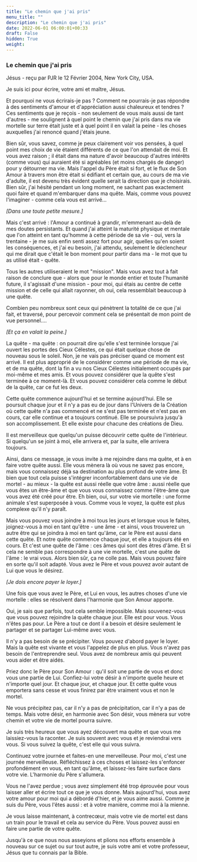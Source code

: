 ```yaml
---
title: "Le chemin que j'ai pris"
menu_title: ""
description: "Le chemin que j'ai pris"
date: 2022-06-01 06:00:01+00:33
draft: False
hidden: True
weight:
---
```

### Le chemin que j'ai pris

Jésus - reçu par PJR le 12 Février 2004, New York City, USA.

Je suis ici pour écrire, votre ami et maître, Jésus.

Et pourquoi ne vous écrirais-je pas ? Comment ne pourrais-je pas répondre à des sentiments d'amour et d'appréciation aussi chaleureux et tendres ? Ces sentiments que je reçois - non seulement de vous mais aussi de tant d'autres - me soulignent à quel point le chemin que j'ai pris dans ma vie mortelle sur terre était juste et à quel point il en valait la peine - les choses auxquelles j'ai renoncé quand j'étais jeune.

Bien sûr, vous savez, comme je peux clairement voir vos pensées, à quel point mes choix de vie étaient différents de ce que l'on attendait de moi. Et vous avez raison ; il était dans ma nature d'avoir beaucoup d'autres intérêts (comme vous) qui auraient été si agréables (et moins chargés de danger) pour y détourner ma vie. Mais l'appel du Père était si fort, et le flux de Son Amour à travers mon être était si édifiant et certain que, au cours de ma vie d'adulte, il est devenu très évident quelle serait la direction que je choisirais. Bien sûr, j'ai hésité pendant un long moment, ne sachant pas exactement quoi faire et quand m'embarquer dans ma quête. Mais, comme vous pouvez l'imaginer - comme cela vous est arrivé...

*[Dans une toute petite mesure.]*

Mais c'est arrivé : l'Amour a continué à grandir, m'emmenant au-delà de mes doutes persistants. Et quand j'ai atteint la maturité physique et mentale que l'on atteint en tant qu'homme à cette période de sa vie - oui, vers la trentaine - je me suis enfin senti assez fort pour agir, quelles qu'en soient les conséquences, et j'ai eu besoin, j'ai attendu, seulement le déclencheur qui me dirait que c'était le bon moment pour partir dans ma - le mot que tu as utilisé était - quête.

Tous les autres utiliseraient le mot "mission". Mais vous avez tout à fait raison de conclure que - alors que pour le monde entier et toute l'humanité future, il s'agissait d'une mission - pour moi, qui étais au centre de cette mission et de celle qui allait rayonner, oh oui, cela ressemblait beaucoup à une quête.

Combien peu nombreux sont ceux qui pénètrent la totalité de ce que j'ai fait, et traversé, pour percevoir comment cela se présentait de mon point de vue personnel....

*[Et ça en valait la peine.]*

La quête - ma quête : on pourrait dire qu'elle s'est terminée lorsque j'ai ouvert les portes des Cieux Célestes, ce qui était quelque chose de nouveau sous le soleil. Non, je ne vais pas préciser quand ce moment est arrivé. Il est plus approprié de le considérer comme une période de ma vie, et de ma quête, dont la fin a vu nos Cieux Célestes initialement occupés par moi-même et mes amis. Et vous pouvez considérer que la quête s'est terminée à ce moment-là. Et vous pouvez considérer cela comme le début de la quête, car ce fut les deux.

Cette quête commence aujourd'hui et se termine aujourd'hui. Elle se poursuit chaque jour et il n'y a pas eu de jour dans l'Univers de la Création où cette quête n'a pas commencé et ne s'est pas terminée et n'est pas en cours, car elle continue et a toujours continué. Elle se poursuivra jusqu'à son accomplissement. Et elle existe pour chacune des créations de Dieu.

Il est merveilleux que quelqu'un puisse découvrir cette quête de l'intérieur. Si quelqu'un se joint à moi, elle arrivera et, par la suite, elle arrivera toujours.

Ainsi, dans ce message, je vous invite à me rejoindre dans ma quête, et à en faire votre quête aussi. Elle vous mènera là où vous ne savez pas encore, mais vous connaissez déjà sa destination au plus profond de votre âme. Et bien que tout cela puisse s'intégrer inconfortablement dans une vie de mortel - au mieux - la quête est aussi réelle que votre âme : aussi réelle que vous êtes un être-âme et que vous vous connaissez comme l'être-âme que vous avez été créé pour être. Eh bien, oui, sur votre vie mortelle : une forme animale s'est superposée à  vous. Comme vous le voyez, la quête est plus complexe qu'il n'y paraît.

Mais vous pouvez vous joindre à moi tous les jours et lorsque vous le faites, joignez-vous à moi en tant qu'être - une âme - et ainsi, vous trouverez un autre être qui se joindra à moi en tant qu'âme, car le Père est aussi dans cette quête. Et notre quête commence chaque jour, et elle a toujours été en cours. Et c'est une quête de l'âme : ces âmes qui sont des êtres d'âme. Et si cela ne semble pas correspondre à une vie mortelle, c'est une quête de l'âme : le vrai vous. Alors bien sûr, ça ne colle pas. Mais vous pouvez faire en sorte qu'il soit adapté. Vous avez le Père et vous pouvez avoir autant de Lui que vous le désirez.

*[Je dois encore payer le loyer.]*

Une fois que vous avez le Père, et Lui en vous, les autres choses d'une vie mortelle : elles se résolvent dans l'harmonie que Son Amour apporte.

Oui, je sais que parfois, tout cela semble impossible. Mais souvenez-vous que vous pouvez rejoindre la quête chaque jour. Elle est pour vous. Vous n'êtes pas pour. Le Père a tout ce dont il a besoin et désire seulement le partager et se partager Lui-même avec vous.

Il n'y a pas besoin de se précipiter. Vous pouvez d'abord payer le loyer. Mais la quête est vivante et vous l'appelez de plus en plus. Vous n'avez pas besoin de l'entreprendre seul. Vous avez de nombreux amis qui peuvent vous aider et être aidés.

Priez donc le Père pour Son Amour : qu'il soit une partie de vous et donc vous une partie de Lui. Confiez-lui votre désir à n'importe quelle heure et n'importe quel jour. Et chaque jour, et chaque jour. Et cette quête vous emportera sans cesse et vous finirez par être vraiment vous et non le mortel.

Ne vous précipitez pas, car il n'y a pas de précipitation, car il n'y a pas de temps. Mais votre désir, en harmonie avec Son désir, vous mènera sur votre chemin et votre vie de mortel pourra suivre.

Je suis très heureux que vous ayez découvert ma quête et que vous me laissiez-vous la raconter. Je suis souvent avec vous et je reviendrai vers vous. Si vous suivez la quête, c'est elle qui vous suivra.

Continuez votre journée et faites-en une merveilleuse. Pour moi, c'est une journée merveilleuse. Réfléchissez à ces choses et laissez-les s'enfoncer profondément en vous, en tant qu'âme, et laissez-les faire surface dans votre vie. L'harmonie du Père s'allumera.

Vous ne l'avez perdue ; vous avez simplement été trop éprouvée pour vous laisser aller et écrire tout ce que je vous donne. Mais aujourd'hui, vous avez votre amour pour moi qui a débordé d'hier, et je vous aime aussi. Comme je suis du Père, vous l'êtes aussi : et à votre manière, comme moi à la mienne.

Je vous laisse maintenant, à contrecœur, mais votre vie de mortel est dans un train pour le travail et cela au service du Père. Vous pouvez aussi en faire une partie de votre quête.

Jusqu'à ce que nous nous asseyions et plions nos efforts ensemble à nouveau sur ce sujet ou sur tout autre, je suis votre ami et votre professeur, Jésus que tu connais par la Bible.
